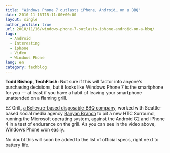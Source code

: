 ```yaml
---
title: "Windows Phone 7 outlasts iPhone, Android… on a BBQ"
date: 2010-11-16T15:11:00+00:00
layout: single
author_profile: true
url: 2010/11/16/windows-phone-7-outlasts-iphone-android-on-a-bbq/
tags:
  - Android
  - Interesting
  - iphone
  - Video
  - Windows Phone
lang: en
category: techblog
---
```

**Todd Bishop, TechFlash:** Not sure if this will factor into anyone's purchasing decisions, but it looks like Windows Phone 7 is the smartphone for you — at least if you have a habit of leaving your smartphone unattended on a flaming grill.

EZ Grill, [a Bellevue-based disposable BBQ company](http://www.ezgrill.com/Contact-EZ-Grill), worked with Seattle-based social media agency [Banyan Branch](http://www.banyanbranch.com/) to pit a new HTC Surround, running the Microsoft operating system, against the Android G2 and iPhone 4 in a test of endurance on the grill. As you can see in the video above, Windows Phone won easily.

No doubt this will soon be added to the list of official specs, right next to battery life.
